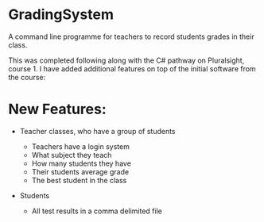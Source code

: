 # GradingSystem
A command line programme for teachers to record students grades in their class.

This was completed following along with the C# pathway on Pluralsight, course 1.
I have added additional features on top of the initial software from the course:

# New Features:
- Teacher classes, who have a group of students
  - Teachers have a login system
  - What subject they teach
  - How many students they have
  - Their students average grade
  - The best student in the class
  
- Students
  - All test results in a comma delimited file


